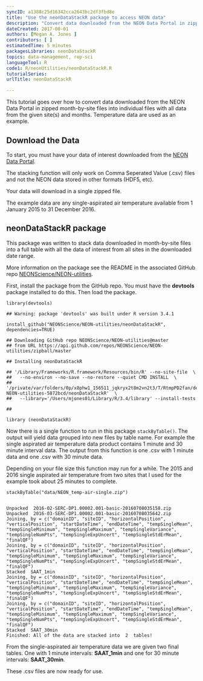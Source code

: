 ```yaml
---
syncID: a1388c25d16342cca2643bc2df3fbd8e
title: "Use the neonDataStackR package to access NEON data"
description: "Convert data downloaded from the NEON Data Portal in zipped month-by-site files into a table with all data of interest. Temperature data are used as an example. "
dateCreated: 2017-08-01
authors: [Megan A. Jones ]
contributors: [ ]
estimatedTime: 5 minutes
packagesLibraries: neonDataStackR
topics: data-management, rep-sci
languageTool: R
code1: R/neonUtilities/neonDataStackR.R
tutorialSeries:
urlTitle: neonDataStackR

---
```


This tutorial goes over how to convert data downloaded from the NEON Data Portal 
in zipped month-by-site files into individual files with all data from the 
given site(s) and months. Temperature data are used as an example.

## Download the Data
To start, you must have your data of interest downloaded from the 
<a href="data.neonscience.org" target="_blank"> NEON Data Portal</a>.  

The stacking function will only work on Comma Seperated Value (.csv) files and 
not the NEON data stored in other formats (HDF5, etc). 

Your data will download in a single zipped file. 

The example data are any single-aspirated air temperature available from 
1 January 2015 to 31 December 2016. 

## neonDataStackR package

This package was written to stack data downloaded in month-by-site files into a 
full table with all the data of interest from all sites in the downloaded date
range.  

More information on the package see the README in the associated GitHub repo 
<a href="https://github.com/NEONScience/NEON-utilities/tree/master/neonDataStackR" target="_blank"> NEONScience/NEON-utilities</a>. 

First, install the package from the GitHub repo. You must have the **devtools** 
package installed to do this. Then load the package. 


    library(devtools)

    ## Warning: package 'devtools' was built under R version 3.4.1

    install_github("NEONScience/NEON-utilities/neonDataStackR", dependencies=TRUE)

    ## Downloading GitHub repo NEONScience/NEON-utilities@master
    ## from URL https://api.github.com/repos/NEONScience/NEON-utilities/zipball/master

    ## Installing neonDataStackR

    ## '/Library/Frameworks/R.framework/Resources/bin/R' --no-site-file  \
    ##   --no-environ --no-save --no-restore --quiet CMD INSTALL  \
    ##   '/private/var/folders/0p/x8phw1_156511_jqkryx2t8m2vn2t3/T/RtmpPD2fan/devtools52c155f1e8a2/NEONScience-NEON-utilities-5872bcd/neonDataStackR'  \
    ##   --library='/Users/mjones01/Library/R/3.4/library' --install-tests

    ## 

    library (neonDataStackR)

Now there is a single function to run in this package `stackByTable()`. The output
will yield data grouped into new files by table name.  For example the single 
aspirated air temperature data product contains 1 minute and 30 minute interval
data. The output from this function is one .csv with 1 minute data and one .csv 
with 30 minute data. 

Depending on your file size this function may run for a while. The 2015 and 2016
single aspirated air temperature from two sites that I used for the example took
about 25 minutes to complete.  



    stackByTable("data/NEON_temp-air-single.zip")


    Unpacked  2016-02-SERC-DP1.00002.001-basic-20160708035158.zip
    Unpacked  2016-03-SERC-DP1.00002.001-basic-20160708035642.zip
    Joining, by = c("domainID", "siteID", "horizontalPosition", "verticalPosition", "startDateTime", "endDateTime", "tempSingleMean", "tempSingleMinimum", "tempSingleMaximum", "tempSingleVariance", "tempSingleNumPts", "tempSingleExpUncert", "tempSingleStdErMean", "finalQF")
    Joining, by = c("domainID", "siteID", "horizontalPosition", "verticalPosition", "startDateTime", "endDateTime", "tempSingleMean", "tempSingleMinimum", "tempSingleMaximum", "tempSingleVariance", "tempSingleNumPts", "tempSingleExpUncert", "tempSingleStdErMean", "finalQF")
    Stacked  SAAT_1min
    Joining, by = c("domainID", "siteID", "horizontalPosition", "verticalPosition", "startDateTime", "endDateTime", "tempSingleMean", "tempSingleMinimum", "tempSingleMaximum", "tempSingleVariance", "tempSingleNumPts", "tempSingleExpUncert", "tempSingleStdErMean", "finalQF")
    Joining, by = c("domainID", "siteID", "horizontalPosition", "verticalPosition", "startDateTime", "endDateTime", "tempSingleMean", "tempSingleMinimum", "tempSingleMaximum", "tempSingleVariance", "tempSingleNumPts", "tempSingleExpUncert", "tempSingleStdErMean", "finalQF")
    Stacked  SAAT_30min
    Finished: All of the data are stacked into  2  tables!

From the single-aspirated air temperature data we are given two final tables. 
One with 1 minute intervals: **SAAT_1min** and one for 30 minute intervals: **SAAT_30min**.  

These .csv files are now ready for use.  

